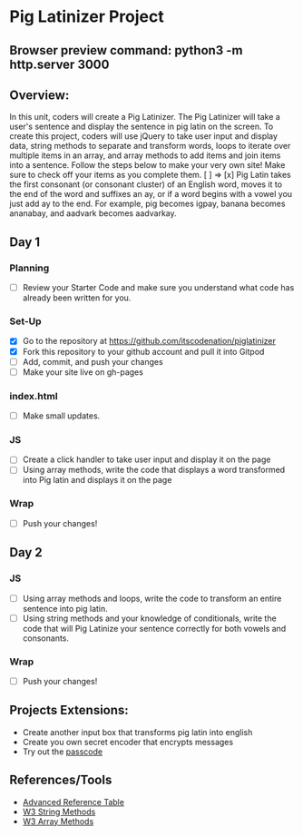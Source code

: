 # Pig Latinizer Project
## Browser preview command: python3 -m http.server 3000

## Overview:
In this unit, coders will create a Pig Latinizer. The Pig Latinizer will take a user's sentence and display the sentence in pig latin on the screen. To create this project, coders will use jQuery to take user input and display data,  string methods to separate and transform words,  loops to iterate over multiple items in an array, and array methods to add items and join items into a sentence. Follow the steps below to make your very own site! Make sure to check off your items as you complete them. [ ] => [x]
Pig Latin takes the first consonant (or consonant cluster) of an English word, moves it to the end of the word and suffixes an ay, or if a word begins with a vowel you just add ay to the end. For example, pig becomes igpay, banana becomes ananabay, and aadvark becomes aadvarkay.
## Day 1
### Planning
- [ ] Review your Starter Code and make sure you understand what code has already been written for you.
### Set-Up
- [x] Go to the repository at https://github.com/itscodenation/piglatinizer
- [x] Fork this repository to your github account and pull it into Gitpod
- [ ] Add, commit, and push your changes
- [ ] Make your site live on gh-pages
### index.html
- [ ] Make small updates.
### JS
- [ ] Create a click handler to take user input and display it on the page
- [ ] Using array methods, write the code that displays a word transformed into Pig latin and displays it on the page
### Wrap
- [ ] Push your changes!

## Day 2
### JS
- [ ] Using array methods and loops, write the code to transform an entire sentence into pig latin.
- [ ] Using string methods and your knowledge of conditionals, write the code that will Pig Latinize your sentence correctly for both vowels and consonants.
### Wrap
- [ ] Push your changes!


## Projects Extensions:
* Create another input box that transforms pig latin into english
* Create you own secret encoder that encrypts messages
* Try out the [passcode](https://jsbin.com/tawogirebo/edit?html,js,output)

## References/Tools
* [Advanced Reference Table]()
* [W3 String Methods](https://www.w3schools.com/js/js_string_methods.asp)
* [W3 Array Methods](https://www.w3schools.com/js/js_array_methods.asp)
